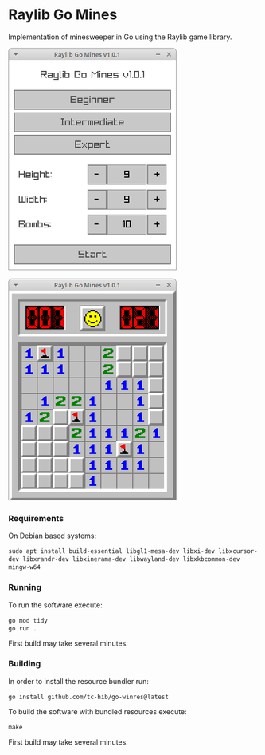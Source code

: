 # Raylib Go Mines

Implementation of minesweeper in Go using the Raylib game library.

![menu](screenshot_menu.png)

![game](screenshot_game.png)

### Requirements

On Debian based systems: 

    sudo apt install build-essential libgl1-mesa-dev libxi-dev libxcursor-dev libxrandr-dev libxinerama-dev libwayland-dev libxkbcommon-dev mingw-w64

### Running

To run the software execute:

    go mod tidy
    go run .

First build may take several minutes.

### Building

In order to install the resource bundler run:

    go install github.com/tc-hib/go-winres@latest

To build the software with bundled resources execute:

    make

First build may take several minutes.